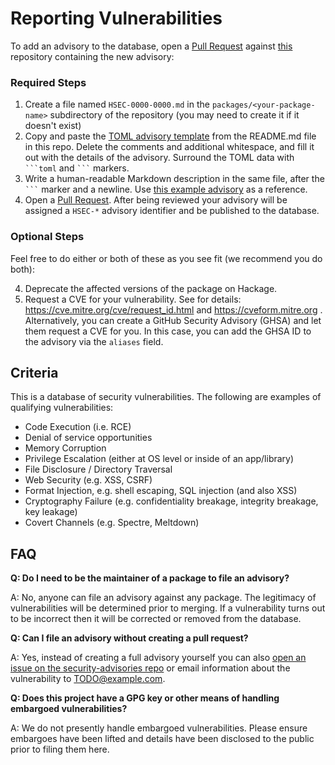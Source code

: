 # Reporting Vulnerabilities

To add an advisory to the database, open a [Pull Request] against
[this](https://github.com/haskell/security-advisories/pulls) repository containing the new advisory:

### Required Steps

1. Create a file named `HSEC-0000-0000.md` in the `packages/<your-package-name>`
   subdirectory of the repository (you may need to create it if it doesn't exist)
2. Copy and paste the [TOML advisory template] from the README.md file in this repo.
   Delete the comments and additional whitespace, and fill it out with the
   details of the advisory. Surround the TOML data with <code>\```toml</code> and <code>\```</code> markers.
3. Write a human-readable Markdown description in the same file, after the <code>\```</code> marker and a newline. Use [this example advisory][example] as a reference.
4. Open a [Pull Request]. After being reviewed your advisory will be assigned
   a `HSEC-*` advisory identifier and be published to the database.
   
### Optional Steps

Feel free to do either or both of these as you see fit (we recommend you do both):

4. Deprecate the affected versions of the package on Hackage.
5. Request a CVE for your vulnerability. See for details:
   https://cve.mitre.org/cve/request_id.html and https://cveform.mitre.org .
   Alternatively, you can create a GitHub Security Advisory (GHSA) and let them request
   a CVE for you. In this case, you can add the GHSA ID to the advisory via the
   `aliases` field.

## Criteria

This is a database of security vulnerabilities. The following are
examples of qualifying vulnerabilities:

* Code Execution (i.e. RCE)
* Denial of service opportunities
* Memory Corruption
* Privilege Escalation (either at OS level or inside of an app/library)
* File Disclosure / Directory Traversal
* Web Security (e.g. XSS, CSRF)
* Format Injection, e.g. shell escaping, SQL injection (and also XSS)
* Cryptography Failure (e.g. confidentiality breakage, integrity breakage, key leakage)
* Covert Channels (e.g. Spectre, Meltdown)


## FAQ

**Q: Do I need to be the maintainer of a package to file an advisory?**

A:  No, anyone can file an advisory against any package. The legitimacy of
    vulnerabilities will be determined prior to merging. If a vulnerability
    turns out to be incorrect then it will be corrected or removed from the
    database.
    
**Q: Can I file an advisory without creating a pull request?**

A: Yes, instead of creating a full advisory yourself you can also
   [open an issue on the security-advisories repo](https://github.com/haskell/security-advisories/issues)
   or email information about the vulnerability to
   [TODO@example.com](mailto:TODO@example.com).

**Q: Does this project have a GPG key or other means of handling embargoed vulnerabilities?**

A: We do not presently handle embargoed vulnerabilities. Please ensure embargoes
   have been lifted and details have been disclosed to the public prior to filing
   them here.

[Pull Request]: https://github.com/haskell/security-advisories/pulls
[TOML advisory template]: https://github.com/haskell/security-advisories/pulls#advisory-format
[example]: https://raw.githubusercontent.com/haskell/security-advisories/main/EXAMPLE_ADVISORY.md
